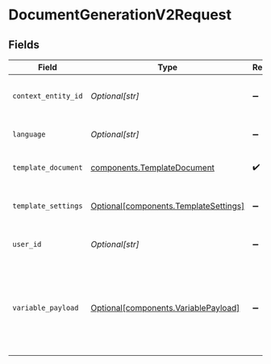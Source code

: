 # DocumentGenerationV2Request


## Fields

| Field                                                                                 | Type                                                                                  | Required                                                                              | Description                                                                           | Example                                                                               |
| ------------------------------------------------------------------------------------- | ------------------------------------------------------------------------------------- | ------------------------------------------------------------------------------------- | ------------------------------------------------------------------------------------- | ------------------------------------------------------------------------------------- |
| `context_entity_id`                                                                   | *Optional[str]*                                                                       | :heavy_minus_sign:                                                                    | Entity to use for variable context                                                    | bcd0aab9-b544-42b0-8bfb-6d449d02eacc                                                  |
| `language`                                                                            | *Optional[str]*                                                                       | :heavy_minus_sign:                                                                    | Language to use for variables                                                         |                                                                                       |
| `template_document`                                                                   | [components.TemplateDocument](../../models/components/templatedocument.md)            | :heavy_check_mark:                                                                    | Input template document                                                               |                                                                                       |
| `template_settings`                                                                   | [Optional[components.TemplateSettings]](../../models/components/templatesettings.md)  | :heavy_minus_sign:                                                                    | Template Settings for document generation                                             |                                                                                       |
| `user_id`                                                                             | *Optional[str]*                                                                       | :heavy_minus_sign:                                                                    | User Id for variable context                                                          | 100321                                                                                |
| `variable_payload`                                                                    | [Optional[components.VariablePayload]](../../models/components/variablepayload.md)    | :heavy_minus_sign:                                                                    | Custom values for variables in the template. Takes the higher precedence than others. |                                                                                       |